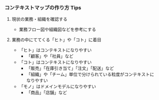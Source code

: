 ### コンテキストマップの作り方 Tips

1. 現状の業務・組織を確認する
   - 業務フロー図や組織図などを参考にする

2. 業務の中にててくる「ヒト」や「コト」に着目
   - 「ヒト」はコンテキストになりやすい
      - 「顧客」や「社員」など
   - 「コト」はコンテキストになりやすい
      - 「販売」「在庫引き当て」「注文」「配送」など
      - 「組織」や「チーム」単位で分けられている粒度がコンテキストになりやすい
   - 「モノ」はドメインモデルになりやすい
      - 「商品」「店舗」など
